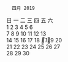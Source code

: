       四月 2019         
日 一 二 三 四 五 六  
    1  2  3  4  5  6  
 7  8  9 10 11 12 13  
14 15 16 17 18 _1_9 20  
21 22 23 24 25 26 27  
28 29 30              
                      
